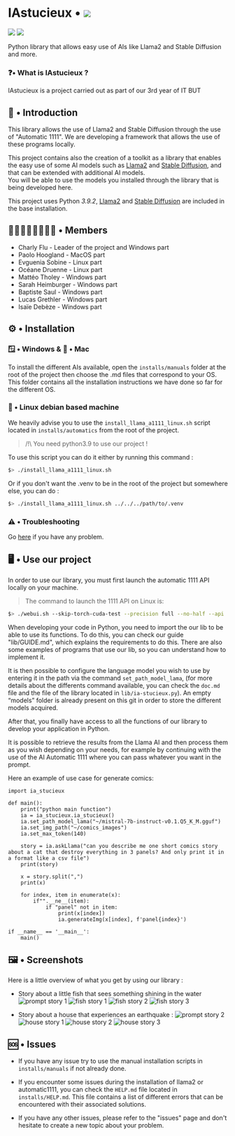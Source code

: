 # IAstucieux • ![](https://img.shields.io/badge/License-MIT-blue)
![](https://img.shields.io/badge/AI-Llama2-blue)
![](https://img.shields.io/badge/AI-Stable%20diffusion-orange)

Python library that allows easy use of AIs like Llama2 and Stable Diffusion and more.

### ❓• What is IAstucieux ? 
IAstucieux is a project carried out as part of our 3rd year of IT BUT

## 📃 • Introduction
This library allows the use of Llama2 and Stable Diffusion through the use of "Automatic 1111". We are developing a framework that allows the use of these programs locally.

This project contains also the creation of a toolkit as a library that enables the easy use of some AI models
such as [Llama2](https://github.com/facebookresearch/llama) and [Stable Diffusion](https://github.com/CompVis/stable-diffusion), and that can be extended with additional AI models.<br/>
You will be able to use the models you installed through the library that is being developed here.

This project uses Python *3.9.2*, [Llama2](https://github.com/facebookresearch/llama) and [Stable Diffusion](https://github.com/CompVis/stable-diffusion) are included in the base installation.


## 👨🏿‍👩🏻‍👧🏽‍👦🏾 • Members 
- Charly Flu - Leader of the project and Windows part
- Paolo Hoogland - MacOS part 
- Evguenia Sobine - Linux part 
- Océane Druenne - Linux part 
- Mattéo Tholey - Windows part 
- Sarah Heimburger - Windows part
- Baptiste Saul - Windows part 
- Lucas Grethler - Windows part 
- Isaïe Debèze - Windows part 


## ⚙️ • Installation

### 🪟 • Windows & 🍎 • Mac

To install the different AIs available, open the `installs/manuals` folder at the root of the project then choose the .md files that correspond to your OS. This folder contains all the installation instructions we have done so far for the different OS.

### 🐧 • Linux debian based machine

We heavily advise you to use the `install_llama_a1111_linux.sh` script located in `installs/automatics` from the root of the project.
> /!\ You need python3.9 to use our project !

To use this script you can do it either by running this command : 
```bash
$> ./install_llama_a1111_linux.sh
```
Or if you don't want the .venv to be in the root of the project but somewhere else, you can do :
```bash
$> ./install_llama_a1111_linux.sh ../../../path/to/.venv
```

### ⚠️ • Troubleshooting

Go [here](#issues) if you have any problem.

## 🖥️ • Use our project 

In order to use our library, you must first launch the automatic 1111 API locally on your machine.

> The command to launch the 1111 API on Linux is:

```bash
$> ./webui.sh --skip-torch-cuda-test --precision full --no-half --api
```


When developing your code in Python, you need to import the our lib to be able to use its functions.
To do this, you can check our guide "lib/GUIDE.md", which explains the requirements to do this. There are also some examples of programs that use our lib, so you can understand how to implement it.

It is then possible to configure the language model you wish to use by entering it in the path via the command `set_path_model_lama`, (for more details about the differents command available, you can check the `doc.md` file and the file of the library located in `lib/ia-stucieux.py`).
An empty “models” folder is already present on this git in order to store the different models acquired.

After that, you finally have access to all the functions of our library to develop your application in Python.

It is possible to retrieve the results from the Llama AI and then process them as you wish depending on your needs, for example by continuing with the use of the AI Automatic 1111 where you can pass whatever you want in the prompt.

Here an example of use case for generate comics:
```
import ia_stucieux

def main():
    print("python main function")
    ia = ia_stucieux.ia_stucieux()
    ia.set_path_model_lama("~/mistral-7b-instruct-v0.1.Q5_K_M.gguf")
    ia.set_img_path("~/comics_images")
    ia.set_max_token(140)

    story = ia.askLlama("can you describe me one short comics story about a cat that destroy everything in 3 panels? And only print it in a format like a csv file")
    print(story)
    
    x = story.split(",")
    print(x)

    for index, item in enumerate(x):
        if"".__ne__(item):
            if "panel" not in item:
                print(x[index])
                ia.generateImg(x[index], f'panel{index}')

if __name__ == '__main__':
    main()
```


## 🖼️ • Screenshots 

Here is a little overview of what you get by using our library : 

- Story about a little fish that sees something shining in the water
![prompt story 1](imgs/prompt_poissons.png)
![fish story 1](imgs/poissons_case_1.png) ![fish story 2](imgs/poissons_case_2.png) ![fish story 3](imgs/poissons_case_3.png)

- Story about a house that experiences an earthquake : 
![prompt story 2](imgs/prompt_tremblement_de_terre.png)
![house story 1](imgs/tremblement_de_terre_case_1.png) ![house story 2](imgs/tremblement_de_terre_case_2.png) ![house story 3](imgs/tremblement_de_terre_case_3.png)



## 🆘 • Issues 

- If you have any issue try to use the manual installation scripts in `installs/manuals` if not already done.

- If you encounter some issues during the installation of llama2 or automatic1111, you can check the `HELP.md` file located in `installs/HELP.md`. This file contains a list of different errors that can be encountered with their associated solutions.

- If you have any other issues, please refer to the "issues" page and don't hesitate to create a new topic about your problem.
